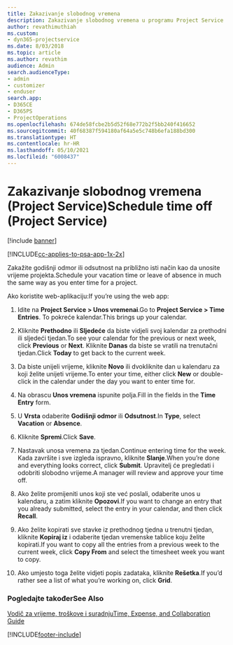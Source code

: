 ```yaml
---
title: Zakazivanje slobodnog vremena
description: Zakazivanje slobodnog vremena u programu Project Service
author: revathimuthiah
ms.custom:
- dyn365-projectservice
ms.date: 8/03/2018
ms.topic: article
ms.author: revathim
audience: Admin
search.audienceType:
- admin
- customizer
- enduser
search.app:
- D365CE
- D365PS
- ProjectOperations
ms.openlocfilehash: 674de58fcbe2b5d52f68e772b2f5bb240f416652
ms.sourcegitcommit: 40f68387f594180af64a5e5c748b6efa188bd300
ms.translationtype: HT
ms.contentlocale: hr-HR
ms.lasthandoff: 05/10/2021
ms.locfileid: "6008437"
---
```

# <a name="schedule-time-off-project-service"></a><span data-ttu-id="97440-103">Zakazivanje slobodnog vremena (Project Service)</span><span class="sxs-lookup"><span data-stu-id="97440-103">Schedule time off (Project Service)</span></span>

[!include [banner](../includes/psa-now-project-operations.md)]

[!INCLUDE[cc-applies-to-psa-app-1x-2x](../includes/cc-applies-to-psa-app-1x-2x.md)]

<span data-ttu-id="97440-104">Zakažite godišnji odmor ili odsutnost na približno isti način kao da unosite vrijeme projekta.</span><span class="sxs-lookup"><span data-stu-id="97440-104">Schedule your vacation time or leave of absence in much the same way as you enter time for a project.</span></span>  
  
 <span data-ttu-id="97440-105">Ako koristite web-aplikaciju:</span><span class="sxs-lookup"><span data-stu-id="97440-105">If you’re using the web app:</span></span>  
  
1.  <span data-ttu-id="97440-106">Idite na **Project Service > Unos vremenai**.</span><span class="sxs-lookup"><span data-stu-id="97440-106">Go to **Project Service > Time Entries**.</span></span> <span data-ttu-id="97440-107">To pokreće kalendar.</span><span class="sxs-lookup"><span data-stu-id="97440-107">This brings up your calendar.</span></span>  
  
2.  <span data-ttu-id="97440-108">Kliknite **Prethodno** ili **Sljedeće** da biste vidjeli svoj kalendar za prethodni ili sljedeći tjedan.</span><span class="sxs-lookup"><span data-stu-id="97440-108">To see your calendar for the previous or next week, click **Previous** or **Next**.</span></span> <span data-ttu-id="97440-109">Kliknite **Danas** da biste se vratili na trenutačni tjedan.</span><span class="sxs-lookup"><span data-stu-id="97440-109">Click **Today** to get back to the current week.</span></span>  
  
3.  <span data-ttu-id="97440-110">Da biste unijeli vrijeme, kliknite **Novo** ili dvokliknite dan u kalendaru za koji želite unijeti vrijeme.</span><span class="sxs-lookup"><span data-stu-id="97440-110">To enter your time, either click **New** or double-click in the calendar under the day you want to enter time for.</span></span>  
  
4.  <span data-ttu-id="97440-111">Na obrascu **Unos vremena** ispunite polja.</span><span class="sxs-lookup"><span data-stu-id="97440-111">Fill in the fields in the **Time Entry** form.</span></span>  
  
5.  <span data-ttu-id="97440-112">U **Vrsta** odaberite **Godišnji odmor** ili **Odsutnost**.</span><span class="sxs-lookup"><span data-stu-id="97440-112">In **Type**, select **Vacation** or **Absence**.</span></span>  
  
6.  <span data-ttu-id="97440-113">Kliknite **Spremi**.</span><span class="sxs-lookup"><span data-stu-id="97440-113">Click **Save**.</span></span>  
  
7.  <span data-ttu-id="97440-114">Nastavak unosa vremena za tjedan.</span><span class="sxs-lookup"><span data-stu-id="97440-114">Continue entering time for the week.</span></span> <span data-ttu-id="97440-115">Kada završite i sve izgleda ispravno, kliknite **Slanje**.</span><span class="sxs-lookup"><span data-stu-id="97440-115">When you’re done and everything looks correct, click **Submit**.</span></span> <span data-ttu-id="97440-116">Upravitelj će pregledati i odobriti slobodno vrijeme.</span><span class="sxs-lookup"><span data-stu-id="97440-116">A manager will review and approve your time off.</span></span>  
  
8.  <span data-ttu-id="97440-117">Ako želite promijeniti unos koji ste već poslali, odaberite unos u kalendaru, a zatim kliknite **Opozovi**.</span><span class="sxs-lookup"><span data-stu-id="97440-117">If you want to change an entry that you already submitted, select the entry in your calendar, and then click **Recall**.</span></span>  
  
9. <span data-ttu-id="97440-118">Ako želite kopirati sve stavke iz prethodnog tjedna u trenutni tjedan, kliknite **Kopiraj iz** i odaberite tjedan vremenske tablice koju želite kopirati.</span><span class="sxs-lookup"><span data-stu-id="97440-118">If you want to copy all the entries from a previous week to the current week, click **Copy From** and select the timesheet week you want to copy.</span></span>  
  
10. <span data-ttu-id="97440-119">Ako umjesto toga želite vidjeti popis zadataka, kliknite **Rešetka**.</span><span class="sxs-lookup"><span data-stu-id="97440-119">If you’d rather see a list of what you’re working on, click **Grid**.</span></span>  
  
### <a name="see-also"></a><span data-ttu-id="97440-120">Pogledajte također</span><span class="sxs-lookup"><span data-stu-id="97440-120">See Also</span></span>  
 [<span data-ttu-id="97440-121">Vodič za vrijeme, troškove i suradnju</span><span class="sxs-lookup"><span data-stu-id="97440-121">Time, Expense, and Collaboration Guide</span></span>](../psa/time-expense-collaboration-guide.md)


[!INCLUDE[footer-include](../includes/footer-banner.md)]